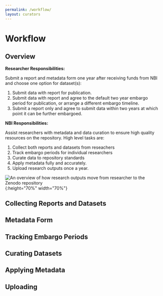 ```yaml
---
permalink: /workflow/
layout: curators
---
```


# Workflow

## Overview

**Researcher Responsibilities:**

Submit a report and metadata form one year after receiving funds from NBI and choose one option for dataset(s):
1. Submit data with report for publication.
2. Submit data with report and agree to the default two year embargo period for publication, or arrange a different embargo timeline.
3. Submit a report only and agree to submit data within two years at which point it can be further embargoed.

**NBI Responsibilities:**

Assist researchers with metadata and data curation to ensure high quality resources on the repository.  High level tasks are:
1. Collect both reports and datasets from reseachers
2. Track embargo periods for individual researchers
3. Curate data to repository standards
4. Apply metadata fully and accurately.
5. Upload research outputs once a year.


![An overview of how research outputs move from researcher to the Zenodo repository](https://raw.githubusercontent.com/nantucketbiodiversity/NBIdigitalrepo/master/docs/assets/images/workflow.jpeg "Workflow diagram"){:height="70%" width="70%"}

## Collecting Reports and Datasets

## Metadata Form

## Tracking Embargo Periods

## Curating Datasets

## Applying Metadata

## Uploading
